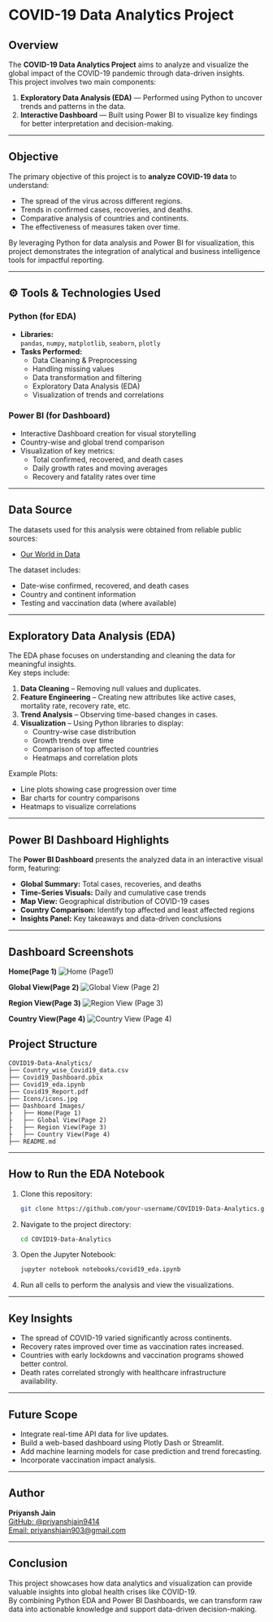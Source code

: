 #  COVID-19 Data Analytics Project

##  Overview
The **COVID-19 Data Analytics Project** aims to analyze and visualize the global impact of the COVID-19 pandemic through data-driven insights.  
This project involves two main components:
1. **Exploratory Data Analysis (EDA)** — Performed using Python to uncover trends and patterns in the data.
2. **Interactive Dashboard** — Built using Power BI to visualize key findings for better interpretation and decision-making.

---

##  Objective
The primary objective of this project is to **analyze COVID-19 data** to understand:
- The spread of the virus across different regions.
- Trends in confirmed cases, recoveries, and deaths.
- Comparative analysis of countries and continents.
- The effectiveness of measures taken over time.

By leveraging Python for data analysis and Power BI for visualization, this project demonstrates the integration of analytical and business intelligence tools for impactful reporting.

---

## ⚙️ Tools & Technologies Used
###  **Python (for EDA)**
- **Libraries:**  
  `pandas`, `numpy`, `matplotlib`, `seaborn`, `plotly`
- **Tasks Performed:**  
  - Data Cleaning & Preprocessing  
  - Handling missing values  
  - Data transformation and filtering  
  - Exploratory Data Analysis (EDA)  
  - Visualization of trends and correlations  

###  **Power BI (for Dashboard)**
- Interactive Dashboard creation for visual storytelling  
- Country-wise and global trend comparison  
- Visualization of key metrics:
  - Total confirmed, recovered, and death cases  
  - Daily growth rates and moving averages  
  - Recovery and fatality rates over time  

---

##  Data Source
The datasets used for this analysis were obtained from reliable public sources:
- [Our World in Data](https://www.kaggle.com/datasets/imdevskp/corona-virus-report)

The dataset includes:
- Date-wise confirmed, recovered, and death cases  
- Country and continent information  
- Testing and vaccination data (where available)

---

##  Exploratory Data Analysis (EDA)
The EDA phase focuses on understanding and cleaning the data for meaningful insights.  
Key steps include:
1. **Data Cleaning** – Removing null values and duplicates.  
2. **Feature Engineering** – Creating new attributes like active cases, mortality rate, recovery rate, etc.  
3. **Trend Analysis** – Observing time-based changes in cases.  
4. **Visualization** – Using Python libraries to display:
   - Country-wise case distribution  
   - Growth trends over time  
   - Comparison of top affected countries  
   - Heatmaps and correlation plots  

Example Plots:
- Line plots showing case progression over time  
- Bar charts for country comparisons  
- Heatmaps to visualize correlations  

---

##  Power BI Dashboard Highlights
The **Power BI Dashboard** presents the analyzed data in an interactive visual form, featuring:
-  **Global Summary:** Total cases, recoveries, and deaths  
-  **Time-Series Visuals:** Daily and cumulative case trends  
-  **Map View:** Geographical distribution of COVID-19 cases  
-  **Country Comparison:** Identify top affected and least affected regions  
-  **Insights Panel:** Key takeaways and data-driven conclusions  

---
## Dashboard Screenshots
**Home(Page 1)**
![Home (Page1)](Dashboard%20Images/Home(page%201).JPG)

**Global View(Page 2)**
![Global View (Page 2)](Dashboard%20Images/Global%20View(Page%202).JPG)

**Region View(Page 3)**
![Region View (Page 3)](Dashboard%20Images/Region%20View(Page%203).JPG)

**Country View(Page 4)**
![Country View (Page 4)](Dashboard%20Images/Country%20View(Page%204).JPG)

##  Project Structure
```
COVID19-Data-Analytics/
├── Country_wise_Covid19_data.csv
├── Covid19_Dashboard.pbix
├── Covid19_eda.ipynb
├── Covid19_Report.pdf
├── Icons/icons.jpg
├── Dashboard Images/
├   ├── Home(Page 1)
├   ├── Global View(Page 2) 
├   ├── Region View(Page 3)
├   ├── Country View(Page 4)
├── README.md
```
---

##  How to Run the EDA Notebook
1. Clone this repository:
   ```bash
   git clone https://github.com/your-username/COVID19-Data-Analytics.git
   ```
2. Navigate to the project directory:
   ```bash
   cd COVID19-Data-Analytics
   ```
3. Open the Jupyter Notebook:
   ```bash
   jupyter notebook notebooks/covid19_eda.ipynb
   ```
4. Run all cells to perform the analysis and view the visualizations.

---

##  Key Insights
- The spread of COVID-19 varied significantly across continents.  
- Recovery rates improved over time as vaccination rates increased.  
- Countries with early lockdowns and vaccination programs showed better control.  
- Death rates correlated strongly with healthcare infrastructure availability.  

---

##  Future Scope
- Integrate real-time API data for live updates.  
- Build a web-based dashboard using Plotly Dash or Streamlit.  
- Add machine learning models for case prediction and trend forecasting.  
- Incorporate vaccination impact analysis.  

---

## Author
**Priyansh Jain**    
 [GitHub: @priyanshjain9414](https://github.com/priyanshjain9414)  
 [Email: priyanshjain903@gmail.com](mailto:priyanshjain903@gmail.com)


---

##  Conclusion
This project showcases how data analytics and visualization can provide valuable insights into global health crises like COVID-19.  
By combining Python EDA and Power BI Dashboards, we can transform raw data into actionable knowledge and support data-driven decision-making.
